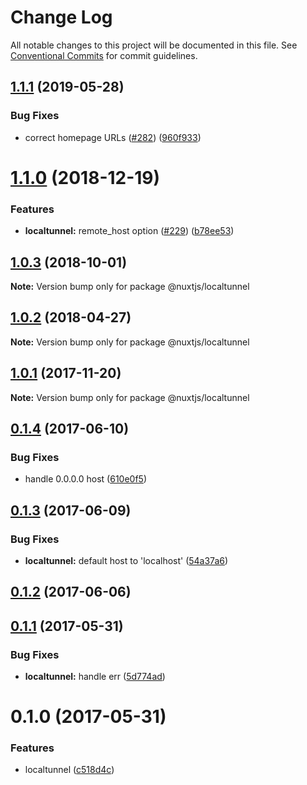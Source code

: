# Change Log

All notable changes to this project will be documented in this file.
See [Conventional Commits](https://conventionalcommits.org) for commit guidelines.

## [1.1.1](https://github.com/nuxt/modules/compare/@nuxtjs/localtunnel@1.1.0...@nuxtjs/localtunnel@1.1.1) (2019-05-28)


### Bug Fixes

* correct homepage URLs ([#282](https://github.com/nuxt/modules/issues/282)) ([960f933](https://github.com/nuxt/modules/commit/960f933))





<a name="1.1.0"></a>
# [1.1.0](https://github.com/nuxt/modules/compare/@nuxtjs/localtunnel@1.0.3...@nuxtjs/localtunnel@1.1.0) (2018-12-19)


### Features

* **localtunnel:** remote_host option ([#229](https://github.com/nuxt/modules/issues/229)) ([b78ee53](https://github.com/nuxt/modules/commit/b78ee53))





<a name="1.0.3"></a>
## [1.0.3](https://github.com/nuxt/modules/compare/@nuxtjs/localtunnel@1.0.2...@nuxtjs/localtunnel@1.0.3) (2018-10-01)

**Note:** Version bump only for package @nuxtjs/localtunnel





<a name="1.0.2"></a>
## [1.0.2](https://github.com/nuxt/modules/compare/@nuxtjs/localtunnel@1.0.1...@nuxtjs/localtunnel@1.0.2) (2018-04-27)




**Note:** Version bump only for package @nuxtjs/localtunnel

<a name="1.0.1"></a>
## [1.0.1](https://github.com/nuxt/modules/compare/@nuxtjs/localtunnel@1.0.0...@nuxtjs/localtunnel@1.0.1) (2017-11-20)




**Note:** Version bump only for package @nuxtjs/localtunnel

<a name="0.1.4"></a>
## [0.1.4](https://github.com/nuxt/modules/compare/@nuxtjs/localtunnel@0.1.3...@nuxtjs/localtunnel@0.1.4) (2017-06-10)


### Bug Fixes

* handle 0.0.0.0 host ([610e0f5](https://github.com/nuxt/modules/commit/610e0f5))




<a name="0.1.3"></a>
## [0.1.3](https://github.com/nuxt/modules/compare/@nuxtjs/localtunnel@0.1.2...@nuxtjs/localtunnel@0.1.3) (2017-06-09)


### Bug Fixes

* **localtunnel:** default host to 'localhost' ([54a37a6](https://github.com/nuxt/modules/commit/54a37a6))




<a name="0.1.2"></a>
## [0.1.2](https://github.com/nuxt/modules/compare/@nuxtjs/localtunnel@0.1.1...@nuxtjs/localtunnel@0.1.2) (2017-06-06)




<a name="0.1.1"></a>
## [0.1.1](https://github.com/nuxt/modules/compare/@nuxtjs/localtunnel@0.1.0...@nuxtjs/localtunnel@0.1.1) (2017-05-31)


### Bug Fixes

* **localtunnel:** handle err ([5d774ad](https://github.com/nuxt/modules/commit/5d774ad))




<a name="0.1.0"></a>
# 0.1.0 (2017-05-31)


### Features

* localtunnel ([c518d4c](https://github.com/nuxt/modules/commit/c518d4c))
